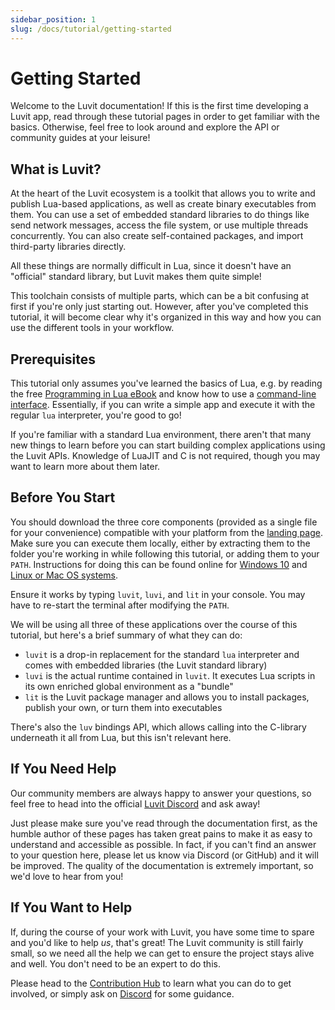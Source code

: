 ```yaml
---
sidebar_position: 1
slug: /docs/tutorial/getting-started
---
```


# Getting Started

Welcome to the Luvit documentation! If this is the first time developing a Luvit app, read through these tutorial pages in order to get familiar with the basics. Otherwise, feel free to look around and explore the API or community guides at your leisure!

## What is Luvit?

At the heart of the Luvit ecosystem is a toolkit that allows you to write and publish Lua-based applications, as well as create binary executables from them. You can use a set of embedded standard libraries to do things like send network messages, access the file system, or use multiple threads concurrently. You can also create self-contained packages, and import third-party libraries directly.

All these things are normally difficult in Lua, since it doesn't have an "official" standard library, but Luvit makes them quite simple!

This toolchain consists of multiple parts, which can be a bit confusing at first if you're only just starting out. However, after you've completed this tutorial, it will become clear why it's organized in this way and how you can use the different tools in your workflow.

## Prerequisites

This tutorial only assumes you've learned the basics of Lua, e.g. by reading the free [Programming in Lua eBook](https://www.lua.org/pil/contents.html) and know how to use a [command-line interface](https://en.wikipedia.org/wiki/Command-line_interface). Essentially, if you can write a simple app and execute it with the regular ``lua`` interpreter, you're good to go!

If you're familiar with a standard Lua environment, there aren't that many new things to learn before you can start building complex applications using the Luvit APIs. Knowledge of LuaJIT and C is not required, though you may want to learn more about them later.

## Before You Start

You should download the three core components (provided as a single file for your convenience) compatible with your platform from the [landing page](/). Make sure you can execute them locally, either by extracting them to the folder you're working in while following this tutorial, or adding them to your ``PATH``. Instructions for doing this can be found online for [Windows 10](https://www.architectryan.com/2018/03/17/add-to-the-path-on-windows-10/) and [Linux or Mac OS systems](https://askubuntu.com/questions/440691/add-a-binary-to-my-path).

Ensure it works by typing ``luvit``, ``luvi``, and ``lit`` in your console. You may have to re-start the terminal after modifying the ``PATH``.

We will be using all three of these applications over the course of this tutorial, but here's a brief summary of what they can do:

* ``luvit`` is a drop-in replacement for the standard ``lua`` interpreter and comes with embedded libraries (the Luvit standard library)
* ``luvi`` is the actual runtime contained in ``luvit``. It executes Lua scripts in its own enriched global environment as a "bundle"
* ``lit`` is the Luvit package manager and allows you to install packages, publish your own, or turn them into executables

There's also the ``luv`` bindings API, which allows calling into the C-library underneath it all from Lua, but this isn't relevant here.

## If You Need Help

Our community members are always happy to answer your questions, so feel free to head into the official [Luvit Discord](https://discord.gg/luvit) and ask away!

Just please make sure you've read through the documentation first, as the humble author of these pages has taken great pains to make it as easy to understand and accessible as possible. In fact, if you can't find an answer to your question here, please let us know via Discord (or GitHub) and it will be improved. The quality of the documentation is extremely important, so we'd love to hear from you!

## If You Want to Help

If, during the course of your work with Luvit, you have some time to spare and you'd like to help *us*, that's great! The Luvit community is still fairly small, so we need all the help we can get to ensure the project stays alive and well. You don't need to be an expert to do this.

Please head to the [Contribution Hub](/contributing) to learn what you can do to get involved, or simply ask on [Discord](https://discord.gg/luvit) for some guidance.